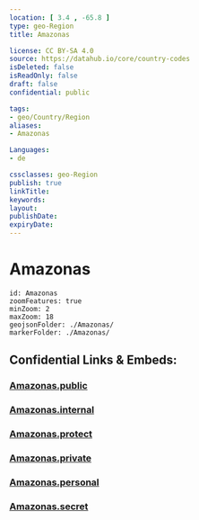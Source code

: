 ```yaml
---
location: [ 3.4 , -65.8 ] 
type: geo-Region
title: Amazonas

license: CC BY-SA 4.0
source: https://datahub.io/core/country-codes
isDeleted: false
isReadOnly: false
draft: false
confidential: public

tags:
- geo/Country/Region
aliases:
- Amazonas

Languages:
- de

cssclasses: geo-Region
publish: true
linkTitle: 
keywords: 
layout: 
publishDate: 
expiryDate: 
---
```


# Amazonas

```leaflet
id: Amazonas
zoomFeatures: true 
minZoom: 2 
maxZoom: 18
geojsonFolder: ./Amazonas/
markerFolder: ./Amazonas/
```


## Confidential Links & Embeds: 

### [Amazonas.public](/_public/\Earth\Continent\America~South\Venezuela\States~VenezuelaAmazonas.public.md) 

### [Amazonas.internal](/_internal/\Earth\Continent\America~South\Venezuela\States~VenezuelaAmazonas.internal.md) 

### [Amazonas.protect](/_protect/\Earth\Continent\America~South\Venezuela\States~VenezuelaAmazonas.protect.md) 

### [Amazonas.private](/_private/\Earth\Continent\America~South\Venezuela\States~VenezuelaAmazonas.private.md) 

### [Amazonas.personal](/_personal/\Earth\Continent\America~South\Venezuela\States~VenezuelaAmazonas.personal.md) 

### [Amazonas.secret](/_secret/\Earth\Continent\America~South\Venezuela\States~VenezuelaAmazonas.secret.md)

